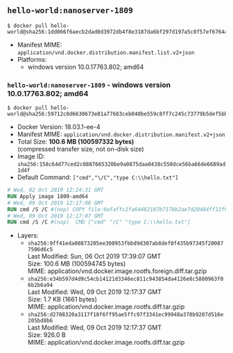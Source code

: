 ## `hello-world:nanoserver-1809`

```console
$ docker pull hello-world@sha256:1dd066f6aecb2dad0d3972db4f8e3187da6bf297d197a5c0f57ef6764ae0a240
```

-	Manifest MIME: `application/vnd.docker.distribution.manifest.list.v2+json`
-	Platforms:
	-	windows version 10.0.17763.802; amd64

### `hello-world:nanoserver-1809` - windows version 10.0.17763.802; amd64

```console
$ docker pull hello-world@sha256:59712c0d6630673e81a77683ceb040be559c8ff7c245c73779b5def5bb90806d
```

-	Docker Version: 18.03.1-ee-4
-	Manifest MIME: `application/vnd.docker.distribution.manifest.v2+json`
-	Total Size: **100.6 MB (100597332 bytes)**  
	(compressed transfer size, not on-disk size)
-	Image ID: `sha256:158c64d77ced2c0887665320be9a0875daa0438c550dce56ba66de6689ad1d4f`
-	Default Command: `["cmd","\/C","type C:\\hello.txt"]`

```dockerfile
# Wed, 02 Oct 2019 12:24:31 GMT
RUN Apply image 1809-amd64
# Wed, 09 Oct 2019 12:17:06 GMT
RUN cmd /S /C #(nop) COPY file:0afaffc2fa64462107b7178b2ae7d20404ff12f637eabe3a8046192b9d9a0338 in C: 
# Wed, 09 Oct 2019 12:17:07 GMT
RUN cmd /S /C #(nop)  CMD ["cmd" "/C" "type C:\\hello.txt"]
```

-	Layers:
	-	`sha256:9ff41eda08873205ee308953fbbd9d307ab8def0f435b97345f200877506d6c5`  
		Last Modified: Sun, 06 Oct 2019 17:39:07 GMT  
		Size: 100.6 MB (100594745 bytes)  
		MIME: application/vnd.docker.image.rootfs.foreign.diff.tar.gzip
	-	`sha256:e34b597d4d9c54cb14121d3346ec811c943854da4126e8c5880963f06b2b6a94`  
		Last Modified: Wed, 09 Oct 2019 12:17:37 GMT  
		Size: 1.7 KB (1661 bytes)  
		MIME: application/vnd.docker.image.rootfs.diff.tar.gzip
	-	`sha256:d2708320a3117f18f6ff95ae5ffc97f3341ec99948a378b9207d516e205bd8b6`  
		Last Modified: Wed, 09 Oct 2019 12:17:37 GMT  
		Size: 926.0 B  
		MIME: application/vnd.docker.image.rootfs.diff.tar.gzip

